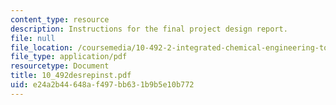 ```yaml
---
content_type: resource
description: Instructions for the final project design report.
file: null
file_location: /coursemedia/10-492-2-integrated-chemical-engineering-topics-i-introduction-to-biocatalysis-fall-2004/e24a2b44648af497bb631b9b5e10b772_10_492desrepinst.pdf
file_type: application/pdf
resourcetype: Document
title: 10_492desrepinst.pdf
uid: e24a2b44-648a-f497-bb63-1b9b5e10b772
---
```

